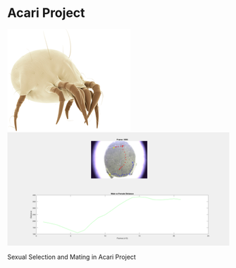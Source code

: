 # Acari Project

<img src="assets/acari.png"/>

<img src="assets/acari_project.png"/>

Sexual Selection and Mating in Acari Project
